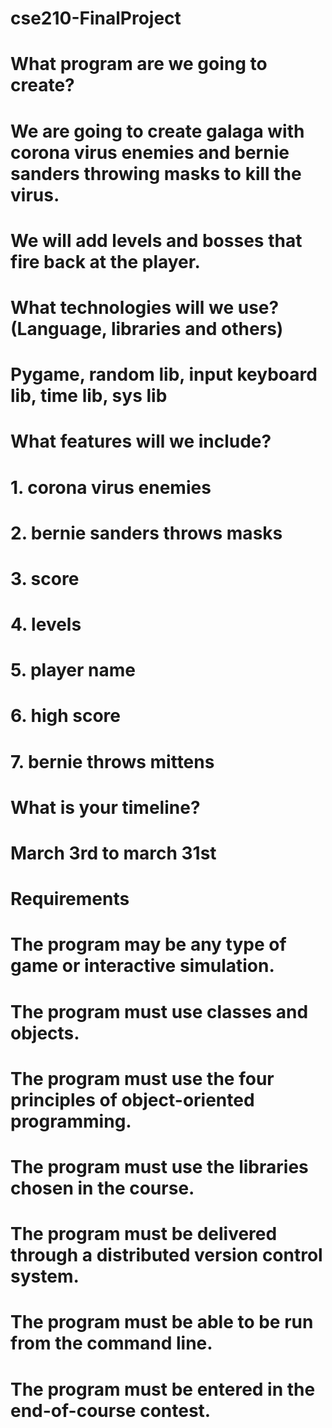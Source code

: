 # cse210-FinalProject
#
# What program are we going to create?
# 
# We are going to create galaga with corona virus enemies and bernie sanders throwing masks to kill the virus.
# We will add levels and bosses that fire back at the player.
#
# What technologies will we use? (Language, libraries and others)
#
# Pygame, random lib, input keyboard lib, time lib, sys lib
#
# What features will we include? 
# 1. corona virus enemies
# 2. bernie sanders throws masks
# 3. score
# 4. levels
# 5. player name
# 6. high score
# 7. bernie throws mittens
#
# What is your timeline?
# March 3rd to march 31st
#
# Requirements
# The program may be any type of game or interactive simulation.
# The program must use classes and objects.
# The program must use the four principles of object-oriented programming.
# The program must use the libraries chosen in the course.
# The program must be delivered through a distributed version control system.
# The program must be able to be run from the command line.
# The program must be entered in the end-of-course contest.
#
#
